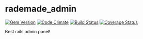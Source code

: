rademade_admin
========

[![Gem Version](http://img.shields.io/gem/v/rademade_admin.svg)][gem]
[![Code Climate](http://img.shields.io/codeclimate/github/Rademade/rademade_admin.svg)][codeclimate]
[![Build Status](https://travis-ci.org/Rademade/rademade_admin.svg?branch=master)](https://travis-ci.org/Rademade/rademade_admin)
[![Coverage Status](https://coveralls.io/repos/Rademade/rademade_admin/badge.png)][coveralls]

[gem]: https://rubygems.org/gems/rademade_admin
[codeclimate]: https://codeclimate.com/github/Rademade/rademade_admin
[travis]: https://travis-ci.org/Rademade/rademade_admin
[coveralls]: https://coveralls.io/r/Rademade/rademade_admin


Best rails admin panel!
